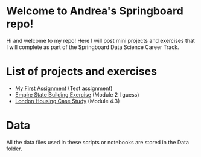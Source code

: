 # Welcome to Andrea's Springboard repo!

Hi and welcome to my repo! Here I will post mini projects and exercises that I will complete as part of the Springboard Data Science Career Track. 




# List of projects and exercises

 - [My First Assignment](https://github.com/andrea-fantini/Springboard/blob/master/My%20First%20Assignment.ipynb) (Test assignment)
 - [Empire State Building Exercise](https://github.com/andrea-fantini/Springboard/blob/master/Empire%20state%20building%20simulation.ipynb) (Module 2 I guess)
 - [London Housing Case Study](https://github.com/andrea-fantini/Springboard/blob/master/Unit%204%20Challenge%20-%20Tier%203.ipynb) (Module 4.3)


# Data

All the data files used in these scripts or notebooks are stored in the Data folder.
